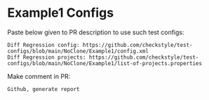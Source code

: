 # Example1 Configs
Paste below given to PR description to use such test configs:
```
Diff Regression config: https://github.com/checkstyle/test-configs/blob/main/NoClone/Example1/config.xml
Diff Regression projects: https://github.com/checkstyle/test-configs/blob/main/NoClone/Example1/list-of-projects.properties
```
Make comment in PR:
```
Github, generate report
```
